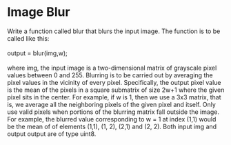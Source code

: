 # Image Blur
Write a function called blur that blurs the input image. The function is to be called like this:<br><br>
output = blur(img,w);<br><br>
where img, the input image is a two-dimensional matrix of grayscale pixel values between 0 and 255. Blurring is to be carried out by averaging the pixel values in the vicinity of every pixel. Specifically, the output pixel value is the mean of the pixels in a square submatrix of size 2w+1 where the given pixel sits in the center. For example, if w is 1, then we use a 3x3 matrix, that is, we average all the neighboring pixels of the given pixel and itself. Only use valid pixels when portions of the blurring matrix fall outside the image. For example, the blurred value corresponding to w = 1 at index (1,1) would be the mean of of elements (1,1), (1, 2), (2,1) and (2, 2). Both input img and output output are of type uint8.
